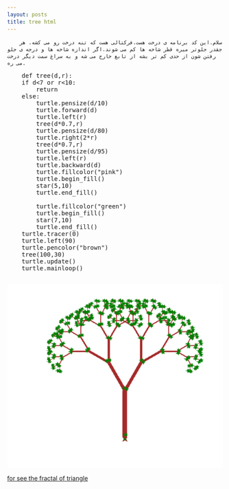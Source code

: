 ```yaml
---
layout: posts
title: tree html
---
```



<title>the code of tree</title>



        
        سلام.این کد برنامه ی درخت هست.فرکتالی هست که تنه درخت رو می کشه. هر جقدر جلوتر میره قطر شاخه ها کم می شوند.اگر اندازه شاخه ها و درجه ی جلو رفتن شون از حدی کم تر بشه از تابع خارج می شه و به سراغ سمت دیگر درخت می ره.
<div dir="ltr"></div>

<pre>
    def tree(d,r):
    if d&lt;7 or r&lt;10:
        return
    else:
        turtle.pensize(d/10)
        turtle.forward(d)
        turtle.left(r)
        tree(d*0.7,r)
        turtle.pensize(d/80)
        turtle.right(2*r)
        tree(d*0.7,r)
        turtle.pensize(d/95)
        turtle.left(r)
        turtle.backward(d)
        turtle.fillcolor("pink")
        turtle.begin_fill()
        star(5,10)
        turtle.end_fill()
        
        turtle.fillcolor("green")
        turtle.begin_fill()
        star(7,10)
        turtle.end_fill()
    turtle.tracer(0)
    turtle.left(90)
    turtle.pencolor("brown")
    tree(100,30)
    turtle.update()
    turtle.mainloop()
    </pre>
    
    



![tree.html](assets/images/Tree.png)


<a href="file:///C:/git/FC02031/S9/triangle.html">
        for see the fractal of triangle
    </a>